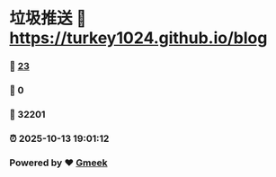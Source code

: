 # 垃圾推送 :link: https://turkey1024.github.io/blog 
### :page_facing_up: [23](https://turkey1024.github.io/blog/tag.html) 
### :speech_balloon: 0 
### :hibiscus: 32201 
### :alarm_clock: 2025-10-13 19:01:12 
### Powered by :heart: [Gmeek](https://github.com/Meekdai/Gmeek)
